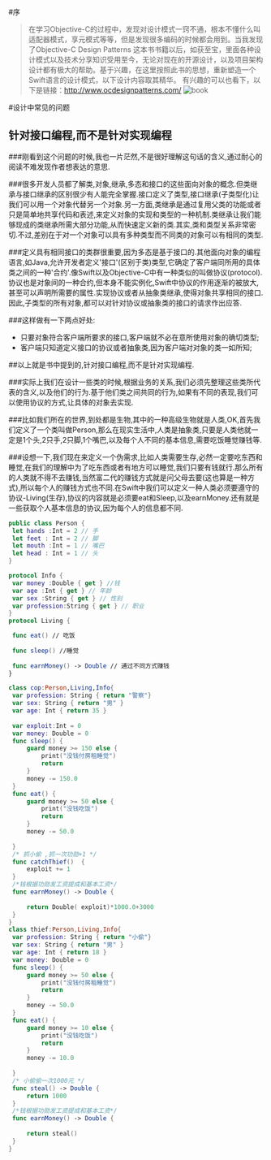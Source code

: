 #序
>在学习Objective-C的过程中，发现对设计模式一窍不通，根本不懂什么叫适配器模式，享元模式等等，但是发现很多编码的时候都会用到。当我发现了Objective-C Design Patterns 这本书书籍以后，如获至宝，里面各种设计模式以及技术分享知识受用至今，无论对现在的开源设计，以及项目架构设计都有极大的帮助。基于兴趣，在这里按照此书的思想，重新塑造一个Swift语言的设计模式，以下设计内容取其精华。
    有兴趣的可以也看下，以下是链接：http://www.ocdesignpatterns.com/
    <img src="/Resource/1.1.jpg"  title="book">

#设计中常见的问题
## 针对接口编程,而不是针对实现编程
###刚看到这个问题的时候,我也一片茫然,不是很好理解这句话的含义,通过耐心的阅读不难发现作者想表达的意思.
   
###很多开发人员都了解类,对象,继承,多态和接口的这些面向对象的概念.但类继承与接口继承的区别很少有人能完全掌握.接口定义了类型,接口继承(子类型化)让我们可以用一个对象代替另一个对象.另一方面,类继承是通过复用父类的功能或者只是简单地共享代码和表述,来定义对象的实现和类型的一种机制.类继承让我们能够现成的类继承所需大部分功能,从而快速定义新的类.其实,类和类型关系非常密切.不过,差别在于对一个对象可以具有多种类型而不同类的对象可以有相同的类型.
   
###定义具有相同接口的类群很重要,因为多态是基于接口的.其他面向对象的编程语言,如Java,允许开发者定义'接口'(区别于类)类型,它确定了客户端同所用的具体类之间的一种'合约'.像Swift以及Objective-C中有一种类似的叫做协议(protocol).协议也是对象间的一种合约,但本身不能实例化,Swift中协议的作用逐渐的被放大,甚至可以声明所需要的属性.实现协议或者从抽象类继承,使得对象共享相同的接口.因此,子类型的所有对象,都可以对针对协议或抽象类的接口的请求作出应答.
    
###这样做有一下两点好处:
* 只要对象符合客户端所要求的接口,客户端就不必在意所使用对象的确切类型;
* 客户端只知道定义接口的协议或者抽象类,因为客户端对对象的类一如所知;

##以上就是书中提到的,针对接口编程,而不是针对实现编程.

###实际上我们在设计一些类的时候,根据业务的关系,我们必须先整理这些类所代表的含义,以及他们的行为.基于他们类之间共同的行为,如果有不同的表现,我们可以使用协议的方式,让具体的对象去实现.

###比如我们所在的世界,到处都是生物,其中的一种高级生物就是人类,OK,首先我们定义了一个类叫做Person,那么在现实生活中,人类是抽象类,只要是人类他就一定是1个头,2只手,2只脚,1个嘴巴,以及每个人不同的基本信息,需要吃饭睡觉赚钱等.

###设想一下,我们现在来定义一个伪需求,比如人类需要生存,必然一定要吃东西和睡觉,在我们的理解中为了吃东西或者有地方可以睡觉,我们只要有钱就行.那么所有的人类就不得不去赚钱,当然富二代的赚钱方式就是问父母去要(这也算是一种方式),所以每个人的赚钱方式也不同.在Swift中我们可以定义一种人类必须要遵守的协议-Living(生存),协议的内容就是必须要eat和Sleep,以及earnMoney.还有就是一些获取个人基本信息的协议,因为每个人的信息都不同.

   ```Swift
public class Person {
    let hands :Int = 2 // 手
    let feet : Int = 2 // 脚
    let mouth :Int = 1 // 嘴巴
    let head : Int = 1 // 头
}

protocol Info {
    var money :Double { get } //钱
    var age :Int { get } // 年龄
    var sex :String { get } // 性别
    var profession:String { get } // 职业
}
protocol Living {

    func eat() // 吃饭
    
    func sleep() //睡觉
    
    func earnMoney() -> Double // 通过不同方式赚钱
}

class cop:Person,Living,Info{
    var profession: String { return "警察"}
    var sex: String { return "男" }
    var age: Int { return 35 }
    
    var exploit:Int = 0
    var money: Double = 0
    func sleep() {
        guard money >= 150 else {
            print("没钱付房租睡觉")
            return
        }
        money -= 150.0
    }
    func eat() {
        guard money >= 50 else {
            print("没钱吃饭")
            return
        }
        money -= 50.0
        
    }
    /* 抓小偷 ,抓一次功勋+1 */
    func catchThief()  {
        exploit += 1
    }
    /*钱根据功勋发工资提成和基本工资*/
    func earnMoney() -> Double {
        
        return Double( exploit)*1000.0+3000
    }
}
class thief:Person,Living,Info{
    var profession: String { return "小偷"}
    var sex: String { return "男" }
    var age: Int { return 18 }
    var money: Double = 0
    func sleep() {
        guard money >= 50 else {
            print("没钱付房租睡觉")
            return
        }
        money -= 50.0
    }
    func eat() {
        guard money >= 10 else {
            print("没钱吃饭")
            return
        }
        money -= 10.0
        
    }
    /* 小偷偷一次1000元 */
    func steal() -> Double {
        return 1000
    }
    /*钱根据功勋发工资提成和基本工资*/
    func earnMoney() -> Double {
        
        return steal()
    }
}

   ```
   


